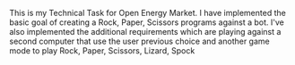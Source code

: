 This is my Technical Task for Open Energy Market.
I have implemented the basic goal of creating a Rock, Paper, Scissors programs against a bot.
I've also implemented the additional requirements which are playing against a second computer that use the user previous choice and another game mode to play Rock, Paper, Scissors, Lizard, Spock
